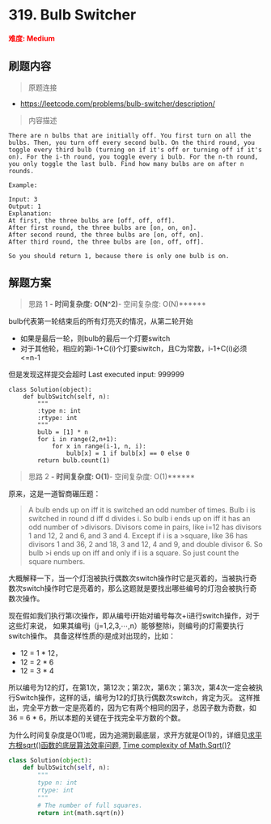 # 319. Bulb Switcher

**<font color=red>难度: Medium</font>**

## 刷题内容

> 原题连接

* https://leetcode.com/problems/bulb-switcher/description/

> 内容描述

```
There are n bulbs that are initially off. You first turn on all the bulbs. Then, you turn off every second bulb. On the third round, you toggle every third bulb (turning on if it's off or turning off if it's on). For the i-th round, you toggle every i bulb. For the n-th round, you only toggle the last bulb. Find how many bulbs are on after n rounds.

Example:

Input: 3
Output: 1 
Explanation: 
At first, the three bulbs are [off, off, off].
After first round, the three bulbs are [on, on, on].
After second round, the three bulbs are [on, off, on].
After third round, the three bulbs are [on, off, off]. 

So you should return 1, because there is only one bulb is on.
```

## 解题方案

> 思路 1
******- 时间复杂度: O(N^2)******- 空间复杂度: O(N)******

bulb代表第一轮结束后的所有灯亮灭的情况，从第二轮开始
- 如果是最后一轮，则bulb的最后一个灯要switch
- 对于其他轮，相应的第i-1+C(i)个灯要siwitch，且C为常数，i-1+C(i)必须<=n-1

但是发现这样提交会超时
Last executed input:
999999


```
class Solution(object):
    def bulbSwitch(self, n):
        """
        :type n: int
        :rtype: int
        """
        bulb = [1] * n
        for i in range(2,n+1):
            for x in range(i-1, n, i):
                bulb[x] = 1 if bulb[x] == 0 else 0
        return bulb.count(1)
```

> 思路 2
******- 时间复杂度: O(1)******- 空间复杂度: O(1)******

原来，这是一道智商碾压题：

> A bulb ends up on iff it is switched an odd number of times. 
Bulb i is switched in round d iff d divides i. 
So bulb i ends up on iff it has an odd number of >divisors. 
Divisors come in pairs, like i=12 has divisors 1 and 12, 2 and 6, and 3 and 4. 
Except if i is a >square, like 36 has divisors 1 and 36, 2 and 18, 3 and 12, 4 and 9, 
and double divisor 6. So bulb >i ends up on iff and only if i is a square. So just count the square numbers.

大概解释一下，当一个灯泡被执行偶数次switch操作时它是灭着的，当被执行奇数次switch操作时它是亮着的，那么这题就是要找出哪些编号的灯泡会被执行奇数次操作。

现在假如我们执行第i次操作，即从编号i开始对编号每次+i进行switch操作，对于这些灯来说， 
如果其编号j（j=1,2,3,⋯,n）能够整除i，则编号j的灯需要执行switch操作。 
具备这样性质的i是成对出现的，比如：
- 12 = 1 * 12， 
- 12 = 2 * 6
- 12 = 3 * 4

所以编号为12的灯，在第1次，第12次；第2次，第6次；第3次，第4次一定会被执行Switch操作，这样的话，编号为12的灯执行偶数次switch，肯定为灭。 
这样推出，完全平方数一定是亮着的，因为它有两个相同的因子，总因子数为奇数，如36 = 6 * 6，所以本题的关键在于找完全平方数的个数。

为什么时间复杂度是O(1)呢，因为追溯到最底层，求开方就是O(1)的，详细见[求平方根sqrt()函数的底层算法效率问题](http://www.nowamagic.net/algorithm/algorithm_EfficacyOfFunctionSqrt.php), [Time complexity of Math.Sqrt()?
](https://stackoverflow.com/questions/34580158/time-complexity-of-math-sqrt)

```python
class Solution(object):
    def bulbSwitch(self, n):
        """
        type n: int
        rtype: int
        """
        # The number of full squares.
        return int(math.sqrt(n))
```


